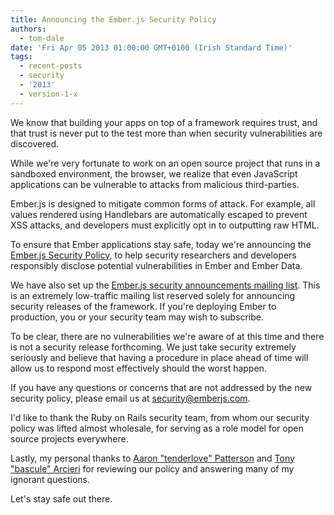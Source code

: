 ```yaml
---
title: Announcing the Ember.js Security Policy
authors:
  - tom-dale
date: 'Fri Apr 05 2013 01:00:00 GMT+0100 (Irish Standard Time)'
tags:
  - recent-posts
  - security
  - '2013'
  - version-1-x
---
```



We know that building your apps on top of a framework requires
trust, and that trust is never put to the test more than when security
vulnerabilities are discovered.

While we're very fortunate to work on an open source project that runs
in a sandboxed environment, the browser, we realize that even JavaScript
applications can be vulnerable to attacks from malicious third-parties.

Ember.js is designed to mitigate common forms of attack. For example,
all values rendered using Handlebars are automatically escaped to
prevent XSS attacks, and developers must explicitly opt in to outputting
raw HTML.

To ensure that Ember applications stay safe, today we're announcing the
[Ember.js Security Policy](/security), to help security researchers and
developers responsibly disclose potential vulnerabilities in Ember and
Ember Data.

We have also set up the [Ember.js security announcements mailing
list](https://groups.google.com/forum/#!forum/ember-security). This is
an extremely low-traffic mailing list reserved solely for announcing
security releases of the framework. If you're deploying Ember to
production, you or your security team may wish to subscribe.

To be clear, there are no vulnerabilities we're aware of at this time
and there is not a security release forthcoming. We just take security
extremely seriously and believe that having a procedure in place ahead of
time will allow us to respond most effectively should the
worst happen.

If you have any questions or concerns that are not addressed by the new
security policy, please email us at
[security@emberjs.com](mailto:security@emberjs.com).

I'd like to thank the Ruby on Rails security team, from whom our
security policy was lifted almost wholesale, for serving as a role model
for open source projects everywhere.

Lastly, my personal thanks to [Aaron "tenderlove"
Patterson](https://twitter.com/tenderlove) and [Tony "bascule"
Arcieri](https://twitter.com/bascule) for reviewing our policy and
answering many of my ignorant questions.

Let's stay safe out there.
